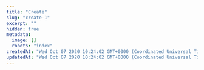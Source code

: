 ```yaml
---
title: "Create"
slug: "create-1"
excerpt: ""
hidden: true
metadata: 
  image: []
  robots: "index"
createdAt: "Wed Oct 07 2020 10:24:02 GMT+0000 (Coordinated Universal Time)"
updatedAt: "Wed Oct 07 2020 10:24:02 GMT+0000 (Coordinated Universal Time)"
---
```

